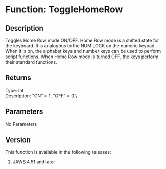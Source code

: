 # Function: ToggleHomeRow

## Description

Toggles Home Row mode ON/OFF. Home Row mode is a shifted state for the
keyboard. It is analogous to the NUM LOCK on the numeric keypad. When it
is on, the alphabet keys and number keys can be used to perform script
functions. When Home Row mode is turned OFF, the keys perform their
standard functions.

## Returns

Type: Int\
Description: \"ON\" = 1, \"OFF\" = 0.\

## Parameters

No Parameters

## Version

This function is available in the following releases:

1.  JAWS 4.51 and later
